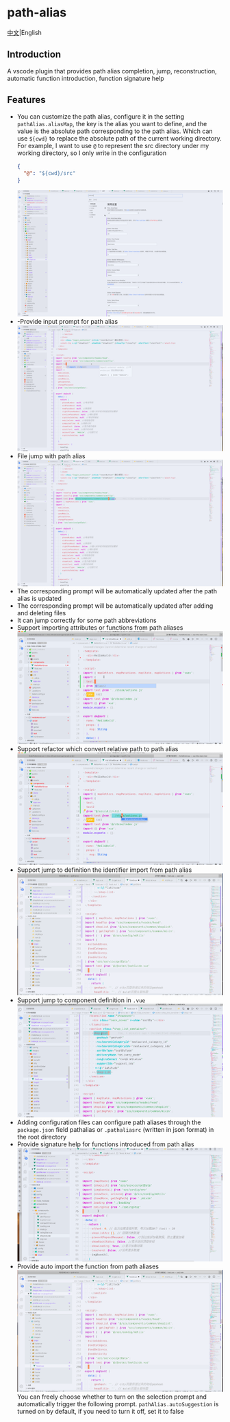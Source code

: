 # path-alias 
[中文](https://github.com/IWANABETHATGUY/vscode-path-alias/blob/master/README.md)|English
## Introduction
A vscode plugin that provides path alias completion, jump, reconstruction, automatic function introduction, function signature help
## Features
  - You can customize the path alias, configure it in the setting `pathAlias.aliasMap`, the key is the alias you want to define, and the value is the absolute path corresponding to the path alias. Which can use `${cwd}` to replace the absolute path of the current working directory. For example, I want to use `@` to represent the src directory under my working directory, so I only write in the configuration
    ```json
    {
      "@": "${cwd}/src"
    }
    ```
    ![config](https://github.com/IWANABETHATGUY/vscode-path-alias/blob/master/assets/path-alias-config.gif?raw=true)
  - -Provide input prompt for path alias
    ![completion](https://github.com/IWANABETHATGUY/vscode-path-alias/blob/master/assets/path-alias-completion.gif?raw=true)
  - File jump with path alias
    ![defination](https://github.com/IWANABETHATGUY/vscode-path-alias/blob/master/assets/path-alias-defination.gif?raw=true)
  -  The corresponding prompt will be automatically updated after the path alias is updated
  - The corresponding prompt will be automatically updated after adding and deleting files
  - It can jump correctly for some path abbreviations
  - Support importing attributes or functions from path aliases
    ![multiline-import](https://github.com/IWANABETHATGUY/vscode-path-alias/blob/master/assets/path-alias-multiline-import.gif?raw=true)
  - Support refactor which convert relative path to path alias
    ![refactor](https://github.com/IWANABETHATGUY/vscode-path-alias/blob/master/assets/path-alias-refactor.gif?raw=true)
  - Support jump to definition the identifier import from path alias
    ![import-defination](https://github.com/IWANABETHATGUY/vscode-path-alias/blob/master/assets/path-alias-autoimport.gif?raw=true)
  - Support jump to component definition in `.vue`
  ![html-tag-defination](https://github.com/IWANABETHATGUY/vscode-path-alias/blob/master/assets/html-tag-defination.gif?raw=true)
  - Adding configuration files can configure path aliases through the `package.json` field pathalias or `.pathaliasrc` (written in json format) in the root directory
  - Provide signature help for functions introduced from path alias 
  ![path-alias-signature](https://github.com/IWANABETHATGUY/vscode-path-alias/blob/master/assets/pathaliassignature.gif?raw=true)
  - Provide auto import the function from path aliases
  ![path-alias-autoimport](https://github.com/IWANABETHATGUY/vscode-path-alias/blob/master/assets/path-alias-autoimport2.gif?raw=true)
  You can freely choose whether to turn on the selection prompt and automatically trigger the following prompt. `pathAlias.autoSuggestion` is turned on by default, if you need to turn it off, set it to false
